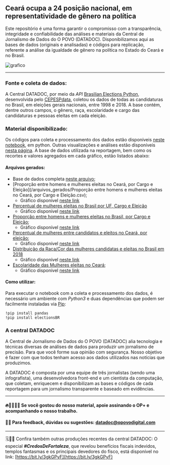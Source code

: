 
## Ceará ocupa a 24 posição nacional, em representatividade de gênero na política

Este repositório é uma forma garantir o compromisso com a transparência, integridade e confiabilidade das análises e materiais da Central de Jornalismo de Dados do O POVO (DATADOC). Disponibilizamos aqui as bases de dados (originais e analisadas) e códigos para replicação, referente a análise da igualdade de gênero na política no Estado do Ceará e no Brasil.


![grafico](https://user-images.githubusercontent.com/86378838/163450465-e8ec0231-33bb-4dc3-ab76-949e61cc9b46.png)


----------------------
### Fonte e coleta de dados:

A Central DATADOC, por meio da *API* [ Brasilian Elections Python](https://github.com/Cepesp-Fgv/cepesp-python), desenvolvida pelo [CEPESPdata](https://cepespdata.io/), coletou os dados de todas as candidaturas no Brasil, em eleições gerais nacionais, entre 1998 e 2018. A base contém, dentre outros campos, o gênero, raça, escolaridade e cargo das candidaturas e pessoas eleitas em cada eleição.

### Material disponibilizado:
  
Os códigos para coleta e processamento dos dados estão disponíveis [neste notebook](/InfoViz_Mulheres_no_Poder.ipynb), em python. Outras visualizações e análises estão disponíveis [nesta página](https://observablehq.com/embed/@cajazeiraramos/infoviz-mulheres-no-poder?cells=scrollChart%2Cgeral%2CdownloadG%2Ctitle%2Cviewof+apenas_eleitos%2Cviewof+selected_uf%2Cviewof+selected_partido%2CdownloadG1%2Cfonte%2Ctitle2%2CdownloadG2%2CscrollChart2%2Cfonte2%2Ctitle3%2CdownloadG3%2Cviewof+year2%2Cviewof+cb_cargos%2CdatavizMap%2Clegenda_mapa%2Cfonte3). A base de dados utilizada na reportagem, bem como os recortes e valores agregados em cada gráfico, estão listados abaixo:

#### Arquivos gerados:

 - Base de dados completa [neste arquivo](/arquivos_gerados/dados_eleicoes.csv);
 - [Proporção entre homens e mulheres eleitas no Ceará, por Cargo e Eleição](/arquivos_gerados/Proporção entre homens e mulheres eleitas no Ceará, por Cargo e Eleição.csv);
     - Gráfico disponível [neste link](https://public.flourish.studio/visualisation/9289780/)
 - [Percentual de mulheres eleitas no Brasil por UF, Cargo e Eleição]()
     - Gráfico disponível [neste link](https://observablehq.com/embed/@cajazeiraramos/infoviz-mulheres-no-poder?cells=datavizMap%2Cviewof+year2%2Cviewof+cb_cargos%2Clegenda_mapa%2Cfonte3)
 - [Proporção entre homens e mulheres eleitas no Brasil, por Cargo e Eleição]();
     - Gráfico disponível [neste link](https://public.flourish.studio/visualisation/9044760/)
 - [Percentual de mulheres entre candidatos e eleitos no Ceará, por eleição]();
     - Gráfico disponível [neste link](https://public.flourish.studio/visualisation/9298839/)
 - [Distribuição da Raça/Cor das mulheres candidatas e eleitas no Brasil em 2018]() 
     - Gráfico disponível [neste link](https://public.flourish.studio/visualisation/9287731/)
 - [Escolaridade das Mulheres eleitas no Ceará]();  
     - Gráfico disponível [neste link](https://public.flourish.studio/visualisation/9290164/)

#### Como utilizar:

Para executar o notebook com a coleta e processamento dos dados, é necessário um ambiente com *Python3* e duas dependências que podem ser facilmente instaladas via [Pip](https://pypi.org/project/pip/): 
```{python}
!pip install pandas
!pip install electionsBR
```


### A central DATADOC

A Central de Jornalismo de Dados do O POVO (DATADOC) alia tecnologia e técnicas diversas de análises de dados para produzir um jornalismo de precisão. Para que você forme sua opinião com segurança. Nosso objetivo é fazer com que todos tenham acesso aos dados utilizados nas notícias que produzimos.

A DATADOC é composta por uma equipe de três jornalistas (sendo uma infografista), uma desenvolvedora front-end e um cientista da computação, que coletam, enriquecem e disponibilizam as bases e códigos de cada reportagem para um jornalismo transparente e baseado em evidências.

 ---------------------------------------
#### 🔥📰👩🏻‍💻 Se você gostou do nosso material, apoie assinando o OP+ e acompanhando o nosso trabalho.

#### 📝📨 Para feedback, dúvidas ou sugestões: datadoc@opovodigital.com

--------------------------------------
 
🗓️🕵🏻 Confira também outras produções recentes da central DATADOC: O especial ***#CredosDeFortaleza***, que revelou benefícios fiscais indevidos, templos fantasmas e os principais devedores do fisco, está disponível no link: [https://bit.ly/3gkGPyF](https://bit.ly/3gkGPyF)
